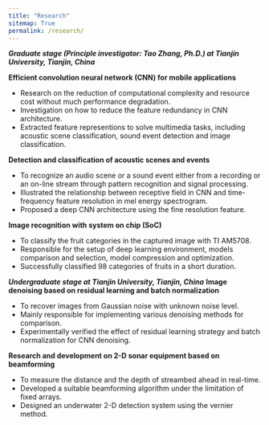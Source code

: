```yaml
---
title: "Research"
sitemap: True
permalink: /research/
---
```

***Graduate stage (Principle investigator: Tao Zhang, Ph.D.) at Tianjin University, Tianjin, China***

**Efficient convolution neural network (CNN) for mobile applications**
* Research on the reduction of computational complexity and resource cost without much performance degradation.
* Investigation on how to reduce the feature redundancy in CNN architecture.
* Extracted feature representions to solve multimedia tasks, including acoustic scene classification, sound event detection and image classification.

**Detection and classification of acoustic scenes and events**
* To recognize an audio scene or a sound event either from a recording or an on-line stream through pattern recognition and signal processing.
* Illustrated the relationship between receptive field in CNN and time-frequency feature resolution in mel energy spectrogram.
* Proposed a deep CNN architecture using the fine resolution feature. 

**Image recognition with system on chip (SoC)**
* To classify the fruit categories in the captured image with TI AM5708.
* Responsible for the setup of deep learning environment, models comparison and selection, model compression and optimization.
* Successfully classified 98 categories of fruits in a short duration.


***Undergraduate stage at Tianjin University, Tianjin, China***
**Image denoising based on residual learning and batch normalization** 
* To recover images from Gaussian noise with unknown noise level.
* Mainly responsible for implementing various denoising methods for comparison.
* Experimentally verified the effect of residual learning strategy and batch normalization for CNN denoising.

**Research and development on 2-D sonar equipment based on beamforming**
* To measure the distance and the depth of streambed ahead in real-time.
* Developed a suitable beamforming algorithm under the limitation of fixed arrays.
* Designed an underwater 2-D detection system using the vernier method.
